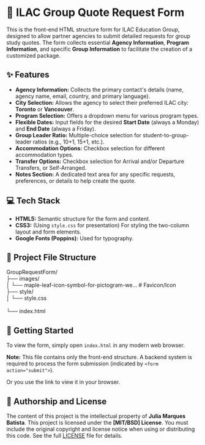 # 🍁 ILAC Group Quote Request Form

This is the front-end HTML structure form for ILAC Education Group, designed to allow partner agencies to submit detailed requests for group study quotes. The form collects essential **Agency Information**, **Program Information**, and specific **Group Information** to facilitate the creation of a customized package.

## ✨ Features

* **Agency Information:** Collects the primary contact's details (name, agency name, email, country, and primary language).
* **City Selection:** Allows the agency to select their preferred ILAC city: **Toronto** or **Vancouver**.
* **Program Selection:** Offers a dropdown menu for various program types.
* **Flexible Dates:** Input fields for the desired **Start Date** (always a Monday) and **End Date** (always a Friday).
* **Group Leader Ratio:** Multiple-choice selection for student-to-group-leader ratios (e.g., 10+1, 15+1, etc.).
* **Accommodation Options:** Checkbox selection for different accommodation types.
* **Transfer Options:** Checkbox selection for Arrival and/or Departure Transfers, or Self-Arranged.
* **Notes Section:** A dedicated text area for any specific requests, preferences, or details to help create the quote.

## 💻 Tech Stack

* **HTML5:** Semantic structure for the form and content.
* **CSS3:** (Using `style.css` for presentation) For styling the two-column layout and form elements.
* **Google Fonts (Poppins):** Used for typography.


## 📂 Project File Structure

GroupRequestForm/ <br>
├── images/ <br>
│   └── maple-leaf-icon-symbol-for-pictogram-we... \# Favicon/Icon <br>
├── style/ <br>
│   └── style.css   <br>              
└── index.html                    



## 🚀 Getting Started

To view the form, simply open `index.html` in any modern web browser.

**Note:** This file contains only the front-end structure. A backend system is required to process the form submission (indicated by `<form action="submit">`).

Or you use the link to view it in your browser.


## 📜 Authorship and License

The content of this project is the intellectual property of **Julia Marques Batista**.
This project is licensed under the **[MIT/BSD] License**. You must include the original copyright and license notice when using or distributing this code. See the full [LICENSE](LICENSE.md) file for details.

